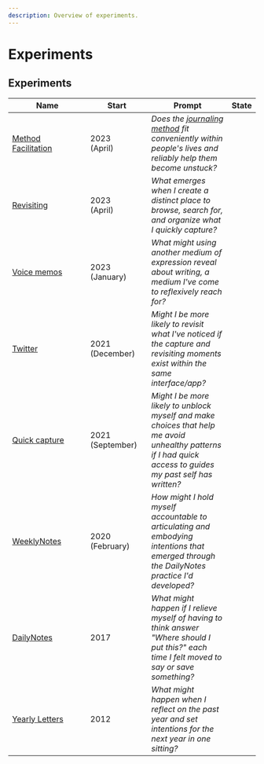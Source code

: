 ```yaml
---
description: Overview of experiments.
---
```


# Experiments

## Experiments

<table><thead><tr><th width="143">Name</th><th width="108.33333333333331">Start</th><th data-hidden>Prompt</th><th data-hidden data-type="select">State</th></tr></thead><tbody><tr><td><a href="method-facilitation.md">Method Facilitation </a></td><td>2023 <br>(April)</td><td><em>Does the</em> <a href="../method.md"><em>journaling method</em></a> <em>fit conveniently within people's lives and reliably help them become unstuck?</em></td><td></td></tr><tr><td><a href="drop-journal-v0.1.md">Revisiting</a></td><td>2023 <br>(April)</td><td><em>What emerges when I create a distinct place to browse, search for, and organize what I quickly capture?</em> <br></td><td></td></tr><tr><td><a href="voice-memos.md">Voice memos</a></td><td>2023<br>(January)</td><td><em>What might using another medium of expression reveal about writing, a medium I've come to reflexively reach for?</em></td><td></td></tr><tr><td><a href="drop-journal-v0.1.md">Twitter</a></td><td>2021 (December)</td><td><em>Might I be more likely to revisit what I've noticed if the capture and revisiting moments exist within the same interface/app?</em> </td><td></td></tr><tr><td><a href="quick-capture.md">Quick capture</a></td><td>2021 <br>(September)</td><td><em>Might I be more likely to unblock myself and make choices that help me avoid unhealthy patterns if I had quick access to guides my past self has written?</em></td><td></td></tr><tr><td><a href="weeklynotes.md">WeeklyNotes</a></td><td>2020 (February)</td><td><em>How might I hold myself accountable to articulating and embodying intentions that emerged through the DailyNotes practice I'd developed?</em></td><td></td></tr><tr><td><a href="dailynotes.md">DailyNotes</a></td><td>2017</td><td><em>What might happen if I relieve myself of having to think answer "Where should I put this?" each time I felt moved to say or save something?</em></td><td></td></tr><tr><td><a href="yearly-letters.md">Yearly Letters</a></td><td>2012</td><td><em>What might happen when I reflect on the past year and set intentions for the next year in one sitting?</em></td><td></td></tr></tbody></table>

